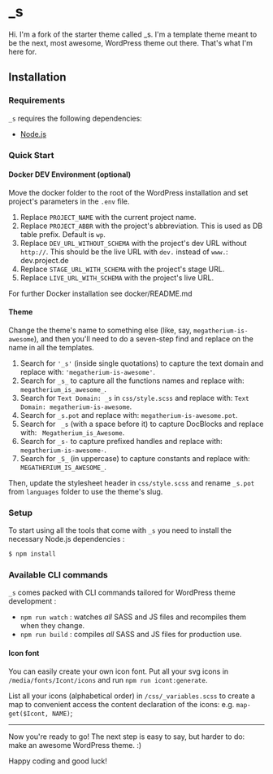_s
===

Hi. I'm a fork of the starter theme called _s. I'm a template theme meant to be the next, most awesome, WordPress theme out there. That's what I'm here for.

Installation
---------------

### Requirements

`_s` requires the following dependencies:

- [Node.js](https://nodejs.org/)

### Quick Start

#### Docker DEV Environment (optional)

Move the docker folder to the root of the WordPress installation and set project's parameters in the `.env` file.

1. Replace `PROJECT_NAME` with the current project name.
2. Replace `PROJECT_ABBR` with the project's abbreviation. This is used as DB table prefix. Default is `wp`.
3. Replace `DEV_URL_WITHOUT_SCHEMA` with the project's dev URL without `http://`. This should be the live URL with `dev.` instead of `www.`: dev.project.de
4. Replace `STAGE_URL_WITH_SCHEMA` with the project's stage URL.
5. Replace `LIVE_URL_WITH_SCHEMA` with the project's live URL.

For further Docker installation see docker/README.md

#### Theme

Change the theme's name to something else (like, say, `megatherium-is-awesome`), and then you'll need to do a seven-step find and replace on the name in all the templates.

1. Search for `'_s'` (inside single quotations) to capture the text domain and replace with: `'megatherium-is-awesome'`.
2. Search for `_s_` to capture all the functions names and replace with: `megatherium_is_awesome_`.
3. Search for `Text Domain: _s` in `css/style.scss` and replace with: `Text Domain: megatherium-is-awesome`.
4. Search for `_s.pot` and replace with: `megatherium-is-awesome.pot`.
5. Search for <code>&nbsp;_s</code> (with a space before it) to capture DocBlocks and replace with: <code>&nbsp;Megatherium_is_Awesome</code>.
6. Search for `_s-` to capture prefixed handles and replace with: `megatherium-is-awesome-`.
7. Search for `_S_` (in uppercase) to capture constants and replace with: `MEGATHERIUM_IS_AWESOME_`.

Then, update the stylesheet header in `css/style.scss` and rename `_s.pot` from `languages` folder to use the theme's slug.

### Setup

To start using all the tools that come with `_s`  you need to install the necessary Node.js dependencies :

```sh
$ npm install
```

### Available CLI commands

`_s` comes packed with CLI commands tailored for WordPress theme development :

- `npm run watch` : watches _all_ SASS and JS files and recompiles them when they change.
- `npm run build` : compiles _all_ SASS and JS files for production use.

#### Icon font

You can easily create your own icon font. Put all your svg icons in `/media/fonts/Icont/icons`
and run `npm run icont:generate`.

List all your icons (alphabetical order) in `/css/_variables.scss` to create a map
to convenient access the content declaration of the icons: e.g. `map-get($Icont, NAME)`;

---

Now you're ready to go! The next step is easy to say, but harder to do: make an awesome WordPress theme. :)

Happy coding and good luck!
